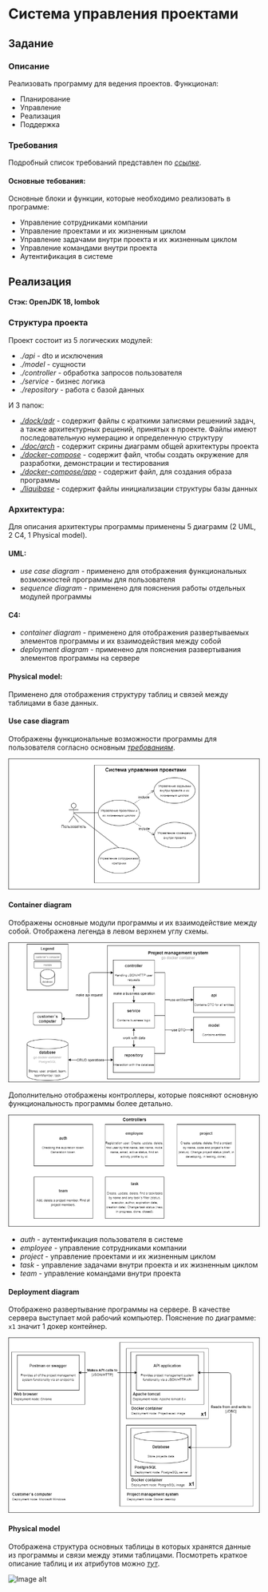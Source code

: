 # Система управления проектами

## Задание

### Описание
Реализовать программу для ведения проектов. Функционал:
* Планирование
* Управление
* Реализация
* Поддержка

### Требования
Подробный список требований представлен по _[ссылке](https://docs.google.com/document/d/1wT8dNAiJR8H30aMUjIr2DR9rXZTVNGMgpoWF-B-KgwE/edit)_.

#### Основные тебования:
Основные блоки и функции, которые необходимо реализовать в программе:
* Управление сотрудниками компании
* Управление проектами и их жизненным циклом
* Управление задачами внутри проекта и их жизненным циклом
* Управление командами внутри проекта
* Аутентификация в системе

## Реализация
#### Стэк: OpenJDK 18, lombok
### Структура проекта
Проект состоит из 5 логических модулей:
* _./api_ - dto и исключения
* _./model_ - сущности
* _./controller_ - обработка запросов пользователя
* _./service_ - бизнес логика
* _./repository_ - работа с базой данных

И 3 папок:
* _[./dock/adr](https://github.com/PavelNaymovets/project_management_system/tree/develop/doc/adr)_ - содержит файлы с краткими записями решениий задач, а также архитектурных решений, принятых в проекте. 
Файлы имеют последовательную нумерацию и определенную структуру
* _[./doc/arch](https://github.com/PavelNaymovets/project_management_system/tree/develop/doc/arch)_ - содержит скрины диаграмм общей архитектуры проекта
* _[./docker-compose](https://github.com/PavelNaymovets/project_management_system/blob/develop/docker-compose/docker-compose.yml)_ - содержит файл, чтобы создать окружение для разработки, демонстрации и тестирования
* _[./docker-compose/app](https://github.com/PavelNaymovets/project_management_system/blob/develop/docker-compose/app/Dockerfile)_ - содержит файл, для создания образа программы
* _[./liquibase](https://github.com/PavelNaymovets/project_management_system/tree/develop/liquibase)_ - содержит файлы инициализации структуры базы данных

### Архитектура:
Для описания архитектуры программы применены 5 диаграмм (2 UML, 2 C4, 1 Physical model).

#### UML:
* _use case diagram_ - применено для отображения функциональных возможностей программы для пользователя
* _sequence diagram_ - применено для пояснения работы отдельных модулей программы

#### C4:
* _container diagram_ - применено для отображения развертываемых элементов программы и их взаимодействия между собой
* _deployment diagram_ - применено для пояснения развертывания элементов программы на сервере

#### Physical model:
Применено для отображения структуру таблиц и связей между таблицами в базе данных.

#### Use case diagram

Отображены функциональные возможности программы для пользователя согласно основным _[требованиям](https://github.com/PavelNaymovets/project_management_system/tree/develop#%D0%BE%D1%81%D0%BD%D0%BE%D0%B2%D0%BD%D1%8B%D0%B5-%D1%82%D0%B5%D0%B1%D0%BE%D0%B2%D0%B0%D0%BD%D0%B8%D1%8F)_.

![Image alt](https://github.com/PavelNaymovets/project_management_system/blob/develop/doc/arch/use-case/use%20case%20diagram.png)

#### Container diagram

Отображены основные модули программы и их взаимодействие между собой. Отображена легенда в левом верхнем углу схемы.

![Image alt](https://github.com/PavelNaymovets/project_management_system/blob/develop/doc/arch/container/container%20diagram.png)

Дополнительно отображены контроллеры, которые поясняют основную функциональность программы более детально.

![Image alt](https://github.com/PavelNaymovets/project_management_system/blob/develop/doc/arch/container/controllers%20diagram.png)

* _auth_ - аутентификация пользователя в системе
* _employee_ - управление сотрудниками компании
* _project_ - управление проектами и их жизненным циклом
* _task_ - управление задачами внутри проекта и их жизненным циклом
* _team_ - управление командами внутри проекта

#### Deployment diagram

Отображено развертывание программы на сервере. В качестве сервера выступает мой рабочий компьютер. Пояснение по диаграмме: `х1` значит 1 докер контейнер.

![Image alt](https://github.com/PavelNaymovets/project_management_system/blob/develop/doc/arch/deployment/deployment%20diagram.png)

#### Physical model

Отображена структура основных таблицы в которых хранятся данные из программы и связи между этими таблицами.
Посмотреть краткое описание таблиц и их атрибутов можно _[тут]()_.

![Image alt]()
